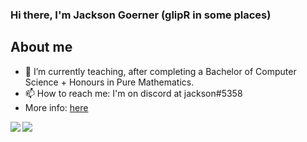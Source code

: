### Hi there, I'm Jackson Goerner (glipR in some places)

## About me
- 🔭 I’m currently teaching, after completing a Bachelor of Computer Science + Honours in Pure Mathematics.
- 📫 How to reach me: I'm on discord at jackson#5358
- More info: [here](me.glipr.xyz)

<a href="https://github.com/anuraghazra/github-readme-stats">
  <img align="left" src="https://github-readme-stats.vercel.app/api?username=glipR&count_private=true&show_icons=true&theme=merko" />
</a>
<a href="https://github.com/anuraghazra/convoychat">
  <img align="left" src="https://github-readme-stats.vercel.app/api/top-langs/?username=glipR&layout=compact&count_private=true&show_icons=true&theme=merko" />
</a>
